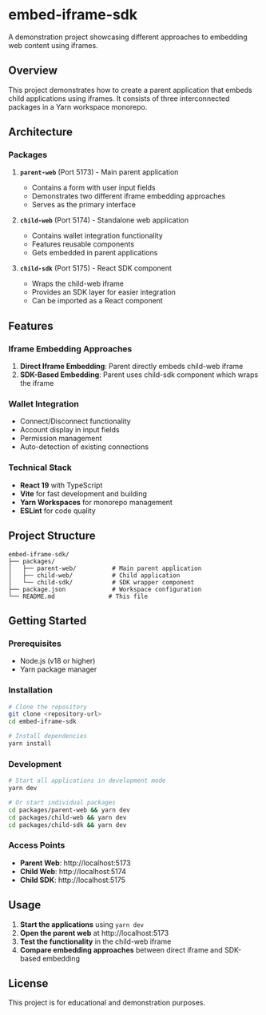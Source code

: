 # embed-iframe-sdk

A demonstration project showcasing different approaches to embedding web content using iframes.

## Overview

This project demonstrates how to create a parent application that embeds child applications using iframes. It consists of three interconnected packages in a Yarn workspace monorepo.

## Architecture

### Packages

1. **`parent-web`** (Port 5173) - Main parent application
   - Contains a form with user input fields
   - Demonstrates two different iframe embedding approaches
   - Serves as the primary interface

2. **`child-web`** (Port 5174) - Standalone web application
   - Contains wallet integration functionality
   - Features reusable components
   - Gets embedded in parent applications

3. **`child-sdk`** (Port 5175) - React SDK component
   - Wraps the child-web iframe
   - Provides an SDK layer for easier integration
   - Can be imported as a React component

## Features

### Iframe Embedding Approaches
1. **Direct Iframe Embedding**: Parent directly embeds child-web iframe
2. **SDK-Based Embedding**: Parent uses child-sdk component which wraps the iframe

### Wallet Integration
- Connect/Disconnect functionality
- Account display in input fields
- Permission management
- Auto-detection of existing connections

### Technical Stack
- **React 19** with TypeScript
- **Vite** for fast development and building
- **Yarn Workspaces** for monorepo management
- **ESLint** for code quality

## Project Structure

```
embed-iframe-sdk/
├── packages/
│   ├── parent-web/          # Main parent application
│   ├── child-web/           # Child application
│   └── child-sdk/           # SDK wrapper component
├── package.json             # Workspace configuration
└── README.md               # This file
```

## Getting Started

### Prerequisites
- Node.js (v18 or higher)
- Yarn package manager

### Installation

```bash
# Clone the repository
git clone <repository-url>
cd embed-iframe-sdk

# Install dependencies
yarn install
```

### Development

```bash
# Start all applications in development mode
yarn dev

# Or start individual packages
cd packages/parent-web && yarn dev
cd packages/child-web && yarn dev
cd packages/child-sdk && yarn dev
```

### Access Points
- **Parent Web**: http://localhost:5173
- **Child Web**: http://localhost:5174
- **Child SDK**: http://localhost:5175

## Usage

1. **Start the applications** using `yarn dev`
2. **Open the parent web** at http://localhost:5173
3. **Test the functionality** in the child-web iframe
4. **Compare embedding approaches** between direct iframe and SDK-based embedding

## License

This project is for educational and demonstration purposes.
